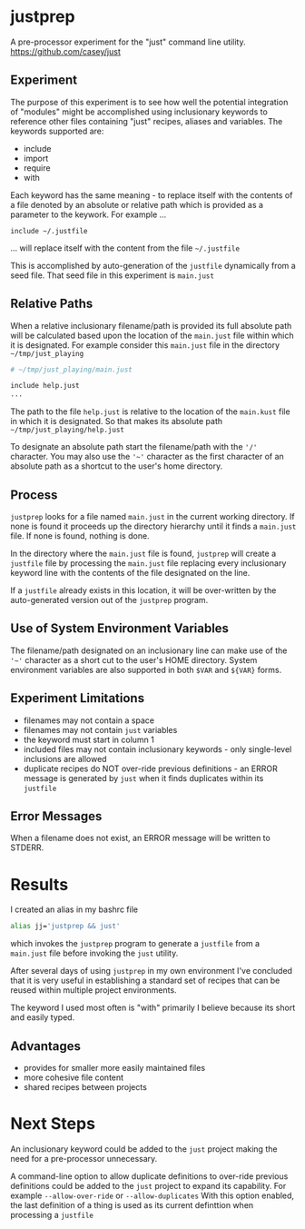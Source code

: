# justprep
A pre-processor experiment for the "just" command line utility.
https://github.com/casey/just

## Experiment
The purpose of this experiment is to see how well the potential integration of "modules" might be accomplished using inclusionary keywords to reference other files containing "just" recipes, aliases and variables.  The keywords supported are:

* include
* import
* require
* with

Each keyword has the same meaning - to replace itself with the contents of a file denoted by an absolute or relative path which is provided as a parameter to the keywork.  For example ...

```
include ~/.justfile
```

... will replace itself with the content from the file `~/.justfile`

This is accomplished by auto-generation of the `justfile` dynamically from a seed file.  That seed file in this experiment is `main.just`

## Relative Paths

When a relative inclusionary filename/path is provided its full absolute path will be calculated based upon the location of the `main.just` file within which it is designated.  For example consider this `main.just` file in the directory `~/tmp/just_playing`

```bash
# ~/tmp/just_playing/main.just

include help.just
...
```

The path to the file `help.just` is relative to the location of the `main.kust` file in which it is designated.  So that makes its absolute path `~/tmp/just_playing/help.just`

To designate an absolute path start the filename/path with the `'/'` character.  You may also use the `'~'` character as the first character of an absolute path as a shortcut to the user's home directory.

## Process

`justprep` looks for a file named `main.just` in the current working directory.  If none is found it proceeds up the directory hierarchy until it finds a `main.just` file.  If none is found, nothing is done.

In the directory where the `main.just` file is found, `justprep` will create a `justfile` file by processing the `main.just` file replacing every inclusionary keyword line with the contents of the file designated on the line.

If a `justfile` already exists in this location, it will be over-written by the auto-generated version out of the `justprep` program.

## Use of System Environment Variables

The filename/path designated on an inclusionary line can make use of the `'~'` character as a short cut to the user's HOME directory.  System environment variables are also supported in both `$VAR` and `${VAR}` forms.

## Experiment Limitations

* filenames may not contain a space
* filenames may not contain `just` variables
* the keyword must start in column 1
* included files may not contain inclusionary keywords - only single-level inclusions are allowed
* duplicate recipes do NOT over-ride previous definitions - an ERROR message is generated by `just` when it finds duplicates within its `justfile`

## Error Messages

When a filename does not exist, an ERROR message will be written to STDERR.

# Results

I created an alias in my bashrc file

```bash
alias jj='justprep && just'
```

which invokes the `justprep` program to generate a `justfile` from a `main.just` file before invoking the `just` utility.

After several days of using `justprep` in my own environment I've concluded that it is very useful in establishing a standard set of recipes that can be reused within multiple project environments.

The keyword I used most often is "with" primarily I believe because its short and easily typed.

## Advantages

* provides for smaller more easily maintained files
* more cohesive file content
* shared recipes between projects

# Next Steps

An inclusionary keyword could be added to the `just` project making the need for a pre-processor unnecessary.

A command-line option to allow duplicate definitions to over-ride previous definitions could be added to the `just` project to expand its capability.  For example `--allow-over-ride` or `--allow-duplicates` With this option enabled, the last definition of a thing is used as its current definttion when processing a `justfile`
